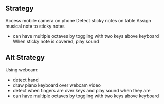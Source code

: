 ## Strategy

Access mobile camera on phone
Detect sticky notes on table
Assign musical note to sticky notes

- can have multiple octaves by toggling with two keys above keyboard
  When sticky note is covered, play sound

## Alt Strategy

Using webcam:

- detect hand
- draw piano keyboard over webcam video
- detect when fingers are over keys and play sound when they are
- can have multiple octaves by toggling with two keys above keyboard
